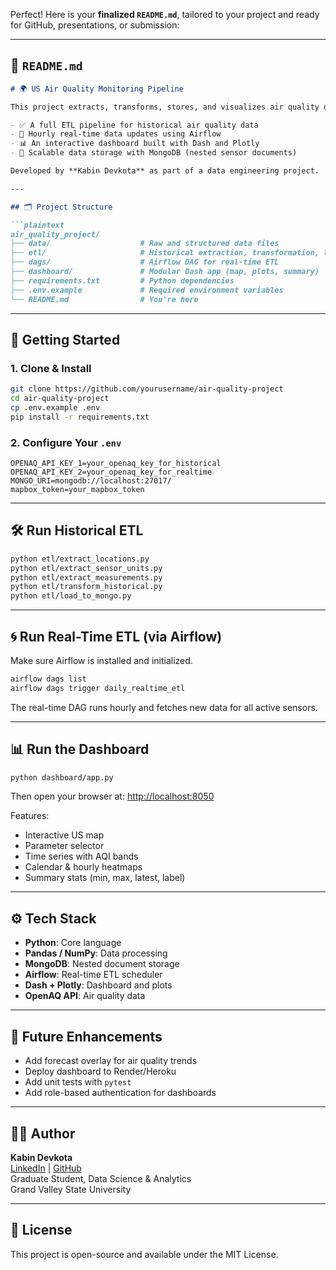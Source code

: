 Perfect! Here is your **finalized `README.md`**, tailored to your project and ready for GitHub, presentations, or submission:

---

## 📄 `README.md`

```md
# 🌍 US Air Quality Monitoring Pipeline

This project extracts, transforms, stores, and visualizes air quality data for the United States using the [OpenAQ API](https://docs.openaq.org/). It is designed for environmental data analysis and features:

- ✅ A full ETL pipeline for historical air quality data
- 🔁 Hourly real-time data updates using Airflow
- 📊 An interactive dashboard built with Dash and Plotly
- 💾 Scalable data storage with MongoDB (nested sensor documents)

Developed by **Kabin Devkota** as part of a data engineering project.

---

## 🗂️ Project Structure

```plaintext
air_quality_project/
├── data/                    # Raw and structured data files
├── etl/                     # Historical extraction, transformation, loading
├── dags/                    # Airflow DAG for real-time ETL
├── dashboard/               # Modular Dash app (map, plots, summary)
├── requirements.txt         # Python dependencies
├── .env.example             # Required environment variables
└── README.md                # You're here
```

---

## 🚀 Getting Started

### 1. Clone & Install

```bash
git clone https://github.com/yourusername/air-quality-project
cd air-quality-project
cp .env.example .env
pip install -r requirements.txt
```

### 2. Configure Your `.env`

```env
OPENAQ_API_KEY_1=your_openaq_key_for_historical
OPENAQ_API_KEY_2=your_openaq_key_for_realtime
MONGO_URI=mongodb://localhost:27017/
mapbox_token=your_mapbox_token
```

---

## 🛠 Run Historical ETL

```bash
python etl/extract_locations.py
python etl/extract_sensor_units.py
python etl/extract_measurements.py
python etl/transform_historical.py
python etl/load_to_mongo.py
```

---

## 🌀 Run Real-Time ETL (via Airflow)

Make sure Airflow is installed and initialized.

```bash
airflow dags list
airflow dags trigger daily_realtime_etl
```

The real-time DAG runs hourly and fetches new data for all active sensors.

---

## 📊 Run the Dashboard

```bash
python dashboard/app.py
```

Then open your browser at: [http://localhost:8050](http://localhost:8050)

Features:
- Interactive US map
- Parameter selector
- Time series with AQI bands
- Calendar & hourly heatmaps
- Summary stats (min, max, latest, label)

---

## ⚙️ Tech Stack

- **Python**: Core language
- **Pandas / NumPy**: Data processing
- **MongoDB**: Nested document storage
- **Airflow**: Real-time ETL scheduler
- **Dash + Plotly**: Dashboard and plots
- **OpenAQ API**: Air quality data

---

## 📌 Future Enhancements

- Add forecast overlay for air quality trends
- Deploy dashboard to Render/Heroku
- Add unit tests with `pytest`
- Add role-based authentication for dashboards

---

## 👨‍💻 Author

**Kabin Devkota**  
[LinkedIn](https://www.linkedin.com/in/kabindevkota/) | [GitHub](https://github.com/kabindevkota)  
Graduate Student, Data Science & Analytics  
Grand Valley State University

---

## 📝 License

This project is open-source and available under the MIT License.
```
